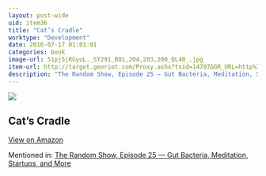 ```yaml
---
layout: post-wide
uid: item36
title: "Cat’s Cradle"
worktype: "Development"
date: 2016-07-17 01:01:01
categories: book
image-url: 51pj5jRGyuL._SY291_BO1,204,203,200_QL40_.jpg
item-url: http://target.georiot.com/Proxy.ashx?tsid=14707&GR_URL=http%3A%2F%2Fwww.amazon.com%2FCats-Cradle-Novel-Kurt-Vonnegut%2Fdp%2F038533348X%2F
description: "The Random Show, Episode 25 — Gut Bacteria, Meditation, Startups, and More"
---
```

<a href="http://target.georiot.com/Proxy.ashx?tsid=14707&GR_URL=http%3A%2F%2Fwww.amazon.com%2FCats-Cradle-Novel-Kurt-Vonnegut%2Fdp%2F038533348X%2F" target="blank"><img src="../../../../img/thumbs/51pj5jRGyuL._SY291_BO1,204,203,200_QL40_.jpg" class="prod-img"></a>
<h2>Cat’s Cradle</h2>
<p><a class="btn btn-primary" href="http://target.georiot.com/Proxy.ashx?tsid=14707&GR_URL=http%3A%2F%2Fwww.amazon.com%2FCats-Cradle-Novel-Kurt-Vonnegut%2Fdp%2F038533348X%2F" target="blank">View on Amazon</a><p>
<p>Mentioned in: <a href="http://fourhourworkweek.com/2014/08/22/the-random-show-episode-25-gut-bacteria-meditation-startups-and-more/" target="blank">The Random Show, Episode 25 — Gut Bacteria, Meditation, Startups, and More</a></p>
